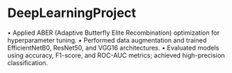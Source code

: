 # DeepLearningProject
• Applied ABER (Adaptive Butterfly Elite Recombination) optimization for hyperparameter tuning. • Performed data augmentation and trained EfficientNetB0, ResNet50, and VGG16 architectures. • Evaluated models using accuracy, F1-score, and ROC-AUC metrics; achieved high-precision classification.

